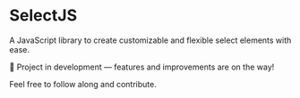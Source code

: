 # SelectJS

A JavaScript library to create customizable and flexible select elements with ease.

🚧 Project in development — features and improvements are on the way!

Feel free to follow along and contribute.